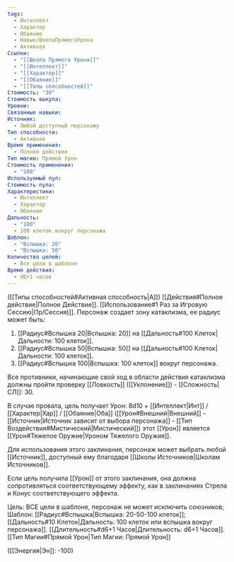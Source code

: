 ```yaml
---
tags:
  - Интеллект
  - Характер
  - Обаяние
  - Навык/ШколаПрямогоУрона
  - Активная
Ссылки:
  - "[[Школа Прямого Урона]]"
  - "[[Интеллект]]"
  - "[[Характер]]"
  - "[[Обаяние]]"
  - "[[Типы способностей]]"
Стоимость: "30"
Стоимость выкупа: 
Уровни: 
Связанные навыки: 
Источник:
  - Любой доступный персонажу
Тип способности:
  - Активная
Время применения:
  - Полное действие
Тип магии: Прямой Урон
Стоимость применения:
  - "100"
Используемый пул: 
Стоимость пула: 
Характеристики:
  - Интеллект
  - Характер
  - Обаяние
Дальность:
  - "100"
  - 100 клеток вокруг персонажа
Шаблон:
  - "Вспышка: 20"
  - "Вспышка: 50"
Количество целей:
  - Все цели в шаблоне
Время действия:
  - d6+1 часов
---
```

([[Типы способностей#Активная способность|А]]) [[Действия#Полное действие|Полное Действие]]. [[Использование#1 Раз за Игровую Сессию|(1р/Сессия)]]. Персонаж создает зону катаклизма, ее радиус может быть: 

1. [[Радиус#Вспышка 20|Вспышка: 20]] на [[Дальность#100 Клеток|Дальности: 100 клеток]].
2. [[Радиус#Вспышка 50|Вспышка: 50]] на [[Дальность#100 Клеток|Дальности: 100 клеток]].
3. [[Радиус#Вспышка 100|Вспышка: 100 клеток]] вокруг персонажа. 

Все противники, начинающие свой ход в области действия катаклизма должны пройти проверку [[Ловкость]] ([[Уклонение]]) - [[Сложность|СЛ]]: 30.

В случае провала, цель получает Урон: 8d10 + [[Интеллект|Инт]] / [[Характер|Хар]] / [[Обаяние|Оба]] ([[Урон#Внешний|Внешний]] - [[Источник|Источник зависит от выбора персонажа]] - [[Тип Воздействия#Мистический|Мистический]]) этот [[Урон]] является [[Урон#Тяжелое Оружие|Уроном Тяжелого Оружия]]. 

Для использования этого заклинания, персонаж может выбрать любой [[Источник]], доступный ему благодаря [[Школы Источников|Школам Источников]].

Если цель получила [[Урон]] от этого заклинания, она должна сопротивляться соответствующему эффекту, как в заклинаниях Стрела и Конус соответствующего эффекта.

Цель: ВСЕ цели в шаблоне, персонаж не может исключить союзников; Шаблон: [[Радиус#Вспышка|Вспышка: 20-50-100 клеток]]; [[Дальность#10 Клеток|Дальность: 100 клеток или вспышка вокруг персонажа]]. [[Длительность#d6+1 Часов|Длительность: d6+1 Часов]]. [[Тип Магии#Прямой Урон|Тип Магии: Прямой Урон]]

([[Энергия|Эн]]: -100)